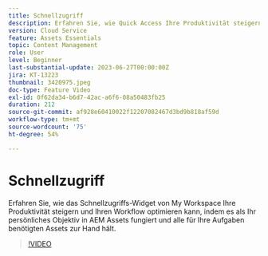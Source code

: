 ```yaml
---
title: Schnellzugriff
description: Erfahren Sie, wie Quick Access Ihre Produktivität steigern und Ihren Workflow optimieren kann, indem es als persönliche Linse in AEM Assets fungiert und alle für Ihre Aufgaben benötigten Assets zur Hand hält.
version: Cloud Service
feature: Assets Essentials
topic: Content Management
role: User
level: Beginner
last-substantial-update: 2023-06-27T00:00:00Z
jira: KT-13223
thumbnail: 3420975.jpeg
doc-type: Feature Video
exl-id: 0f62da34-b6d7-42ac-a6f6-08a50483fb25
duration: 212
source-git-commit: af928e60410022f12207082467d3bd9b818af59d
workflow-type: tm+mt
source-wordcount: '75'
ht-degree: 54%

---
```


# Schnellzugriff

Erfahren Sie, wie das Schnellzugriffs-Widget von My Workspace Ihre Produktivität steigern und Ihren Workflow optimieren kann, indem es als Ihr persönliches Objektiv in AEM Assets fungiert und alle für Ihre Aufgaben benötigten Assets zur Hand hält.

>[!VIDEO](https://video.tv.adobe.com/v/3420975/?learn=on)
